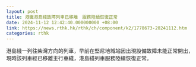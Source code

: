 ```yaml
---
layout: post
title: 港鐵港島綫故障列車已移離　服務陸續恢復正常
date: 2024-11-12 12:42:40.000000000 +08:00
link: https://news.rthk.hk/rthk/ch/component/k2/1778673-20241112.htm
categories: rthk
---
```


港島綫一列往柴灣方向的列車，早前在堅尼地城站因出現設備故障未能正常開出，現時該列車經已移離主行車綫，港島綫列車服務陸續恢復正常。
